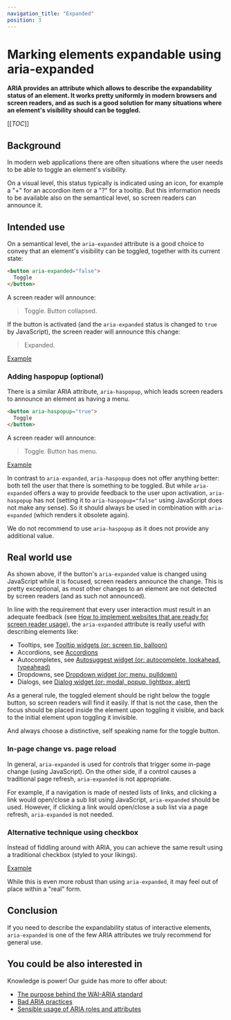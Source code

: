 ```yaml
---
navigation_title: "Expanded"
position: 3
---
```


# Marking elements expandable using aria-expanded

**ARIA provides an attribute which allows to describe the expandability status of an element. It works pretty uniformly in modern browsers and screen readers, and as such is a good solution for many situations where an element's visibility should can be toggled.**

[[_TOC_]]

## Background

In modern web applications there are often situations where the user needs to be able to toggle an element's visibility.

On a visual level, this status typically is indicated using an icon, for example a "+" for an accordion item or a "?" for a tooltip. But this information needs to be available also on the semantical level, so screen readers can announce it.

## Intended use

On a semantical level, the `aria-expanded` attribute is a good choice to convey that an element's visibility can be toggled, together with its current state:

```html
<button aria-expanded="false">
  Toggle
</button>
```

A screen reader will announce:

> Toggle. Button collapsed.

If the button is activated (and the `aria-expanded` status is changed to `true` by JavaScript), the screen reader will announce this change:

> Expanded.

[Example](_examples/marking-an-element-expandable-using-aria-expanded)

### Adding haspopup (optional)

There is a similar ARIA attribute, `aria-haspopup`, which leads screen readers to announce an element as having a menu.

```html
<button aria-haspopup="true">
  Toggle
</button>
```

A screen reader will announce:

> Toggle. Button has menu.

[Example](_examples/marking-an-element-expandable-using-aria-haspopup)

In contrast to `aria-expanded`, `aria-haspopup` does not offer anything better: both tell the user that there is something to be toggled. But while `aria-expanded` offers a way to provide feedback to the user upon activation, `aria-haspopup` has not (setting it to `aria-haspopup="false"` using JavaScript does not make any sense). So it should always be used in combination with `aria-expanded` (which renders it obsolete again).

We do not recommend to use `aria-haspopup` as it does not provide any additional value.

## Real world use

As shown above, if the button's `aria-expanded` value is changed using JavaScript while it is focused, screen readers announce the change. This is pretty exceptional, as most other changes to an element are not detected by screen readers (and as such not announced).

In line with the requirement that every user interaction must result in an adequate feedback (see [How to implement websites that are ready for screen reader usage](/knowledge/screen-readers/how-to-implement)), the `aria-expanded` attribute is really useful with describing elements like:

- Tooltips, see [Tooltip widgets (or: screen tip, balloon)](/examples/widgets/tooltips)
- Accordions, see [Accordions](/examples/widgets/accordion)
- Autocompletes, see [Autosuggest widget (or: autocomplete, lookahead, typeahead)](/examples/widgets/autosuggest)
- Dropdowns, see [Dropdown widget (or: menu, pulldown)](/examples/widgets/dropdown)
- Dialogs, see [Dialog widget (or: modal, popup, lightbox, alert)](/examples/widgets/dialog)

As a general rule, the toggled element should be right below the toggle button, so screen readers will find it easily. If that is not the case, then the focus should be placed inside the element upon toggling it visible, and back to the initial element upon toggling it invisible.

And always choose a distinctive, self speaking name for the toggle button.

### In-page change vs. page reload

In general, `aria-expanded` is used for controls that trigger some in-page change (using JavaScript). On the other side, if a control causes a traditional page refresh, `aria-expanded` is not appropriate.

For example, if a navigation is made of nested lists of links, and clicking a link would open/close a sub list using JavaScript, `aria-expanded` should be used. However, if clicking a link would open/close a sub list via a page refresh, `aria-expanded` is not needed.

### Alternative technique using checkbox

Instead of fiddling around with ARIA, you can achieve the same result using a traditional checkbox (styled to your likings).

[Example](_examples/marking-an-element-expandable-using-a-checkbox)

While this is even more robust than using `aria-expanded`, it may feel out of place within a "real" form.

## Conclusion

If you need to describe the expandability status of interactive elements, `aria-expanded` is one of the few ARIA attributes we truly recommend for general use.

## You could be also interested in 

Knowledge is power! Our guide has more to offer about:

- [The purpose behind the WAI-ARIA standard](/knowledge/aria/purpose)
- [Bad ARIA practices](/knowledge/aria/bad-practices)
- [Sensible usage of ARIA roles and attributes](/examples/sensible-aria-usage)

